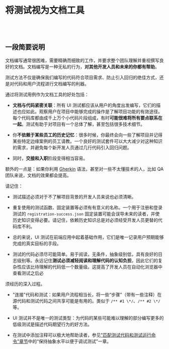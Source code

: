 # 将测试视为文档工具

<br/><br/>

## 一段简要说明

文档编写通常很困难，需要精确而细致的工作，并要求整个团队理解并重视撰写良好的文档。文档编写是一种无私的行为，**对其他开发人员和未来的你都有帮助**。

测试方法不仅是确保我们编写的代码符合项目需求、防止引入回归的绝佳方式，还是对代码和用户流程进行文档编写的利器。

通过将测试用例作为文档工具的好处包括：

- **文档与代码紧密关联**：所有 UI 测试都应该从用户的角度出发编写，它们的描述也应如此。观察用户在项目中能够完成的操作是了解项目功能的有效途径。<br>每个代码库都由成千上万个小代码片段组成，有时**可能很难将所有要点联系在一起**。测试有助于对项目有一个总体了解，甚至包括很多技术细节。

  <!-- TODO: 在黑盒测试章节添加一个链接。 -->

- 你**不依赖于某些员工的历史记忆**：很多时候，你最终会向一些了解项目并记得某些特定边缘案例的员工请教。一个良好的测试套件可以大大减少对这种知识的需求，并避免每个新开发人员通过几行代码引入回归问题。

- 同时，**交接和入职**阶段变得相当容易。

额外的一点是：如果你利用 [Gherkin](https://cucumber.io/docs/gherkin/reference/) 语法，甚至对一些不太懂技术的人，比如 QA 团队来说，文档的效果都会提高。

请记住：

- 测试描述必须对于不了解项目背景的开发人员来说也必须清晰。

- 重复使用的测试函数、固定装置等必须有有意义的名称。一个用于注册和登录测试的 `registration-success.json` 固定装置可能会误导未来的读者，并使历史知识变得必要。请记住，依赖历史知识总是对必须经受开发人员更替的代码库不利。

- 总的来说，UI 测试在前端应用中起着基础作用，它们是唯一记录用户预期能够完成的真实目标的手段。

- 测试的代码必须尽可能简单。易于阅读，无条件，抽象级别低，具有良好的日志级别等。永远记住**测试必须减轻阅读和理解代码的认知负担**，因此它们的复杂性应该比待理解的代码低一个数量级。这提高了开发人员在自动化浏览器中查看测试之后必

须经历的深入过程。

  <!-- TODO: 添加章节链接，说明测试代码必须简单的原因 -->

- "连接"代码和测试：如果用户流程相当长，将一些“步骤”（带有一些注释）在源代码和测试代码之间共享可能是有用的。类似于 `/** #1 \*/`、`/** #2 \*/` 等。

- UI 测试并不是唯一的测试类型：为代码的某些可能难以理解的部分编写更多的低级测试是描述代码期望行为的好方法。

- 在测试中添加注释可以极大地帮助读者，参见["匹配测试代码和测试运行命令"章节](../generic-best-practices/test-code-with-debugging-in-mind.zh.md#匹配测试代码和测试运行器命令)中的“保持抽象水平以便于调试测试”一章。
